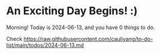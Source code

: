 # An Exciting Day Begins! :)

Morning! Today is 2024-06-13, and you have 0 things to do.

Check https://raw.githubusercontent.com/cauliyang/to-do-list/main/todos/2024-06-13.md